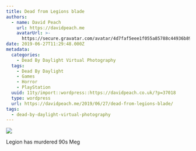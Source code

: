 ```yaml
---
title: Dead from Legions blade
authors:
  - name: David Peach
    url: https://davidpeach.me
    avatarUrl: >-
      https://secure.gravatar.com/avatar/4d7faf5eee1f055a85788c44936b8995eaab6dfb004e7854ec747ccb272e91ee?s=96&d=mm&r=g
date: 2019-06-27T11:29:48.000Z
metadata:
  categories:
    - Dead By Daylight Virtual Photography
  tags:
    - Dead By Daylight
    - Games
    - Horror
    - PlayStation
  uuid: 11ty/import::wordpress::https://davidpeach.co.uk/?p=37018
  type: wordpress
  url: https://davidpeach.me/2019/06/27/dead-from-legions-blade/
tags:
  - dead-by-daylight-virtual-photography
---
```

[![](/assets/Legion-has-murdered-90s-Meg-76-pvEJuNnYePvQ.jpg)](/assets/Legion-has-murdered-90s-Meg-76-pvEJuNnYePvQ.jpg)

Legion has murdered 90s Meg